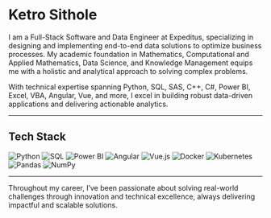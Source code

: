 # Ketro Sithole  
I am a Full-Stack Software and Data Engineer at Expeditus, specializing in designing and implementing end-to-end data solutions to optimize business processes. My academic foundation in Mathematics, Computational and Applied Mathematics, Data Science, and Knowledge Management equips me with a holistic and analytical approach to solving complex problems.  

With technical expertise spanning Python, SQL, SAS, C++, C#, Power BI, Excel, VBA, Angular, Vue, and more, I excel in building robust data-driven applications and delivering actionable analytics.  

---


## **Tech Stack**  
![Python](https://img.shields.io/badge/-Python-05122A?style=social&logo=Python&color=353535) ![SQL](https://img.shields.io/badge/-SQL-05122A?style=social&logo=MySQL&color=353535) ![Power BI](https://img.shields.io/badge/-Power%20BI-05122A?style=social&logo=PowerBI&color=353535) ![Angular](https://img.shields.io/badge/-Angular-05122A?style=social&logo=Angular&color=353535) ![Vue.js](https://img.shields.io/badge/-Vue.js-05122A?style=social&logo=Vue.js&color=353535) ![Docker](https://img.shields.io/badge/-Docker-05122A?style=social&logo=Docker&color=353535) ![Kubernetes](https://img.shields.io/badge/-Kubernetes-05122A?style=social&logo=Kubernetes&color=353535) ![Pandas](https://img.shields.io/badge/-Pandas-05122A?style=social&logo=Pandas&color=353535) ![NumPy](https://img.shields.io/badge/-NumPy-05122A?style=social&logo=NumPy&color=353535)  

---

Throughout my career, I’ve been passionate about solving real-world challenges through innovation and technical excellence, always delivering impactful and scalable solutions.
